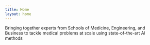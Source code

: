 ```yaml
---
title: Home
layout: home
---
```


Bringing together experts from Schools of Medicine, Engineering, and Business
to tackle medical problems at scale using state-of-the-art AI methods 
